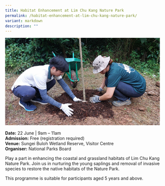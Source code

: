 ```yaml
---
title: Habitat Enhancement at Lim Chu Kang Nature Park
permalink: /habitat-enhancement-at-lim-chu-kang-nature-park/
variant: markdown
description: ""
---
```

![Lim Chu Kang - Habitat Enhancement](/images/Others/Lim_Chu_Kang_habitat_enhancement_1.jpg)

**Date:** 22 June | 9am – 11am<br>
**Admission:** Free (registration required) <br>
**Venue:** Sungei Buloh Wetland Reserve, Visitor Centre<br>
**Organiser:** National Parks Board

Play a part in enhancing the coastal and grassland habitats of Lim Chu Kang Nature Park. Join us in nurturing the young saplings and removal of invasive species to restore the native habitats of the Nature Park.&nbsp;

This programme is suitable for participants aged 5 years and above.


<a class="btn-link" target="_blank" href="https://beta.nparks.gov.sg/visit/events/event-detail/SBLCK02/315_Habitat-Enhancement-at-Lim-Chu-Kang-Nature-Park">
	<img src="/images/gogreensg_website-32.png">
</a>

<style>
	.btn-link {
		display: none;
	}
	a.btn-link[target="_blank"]:after {
	display: none;
}
	.btn-link > img {
		width: 100%;
	}
</style>